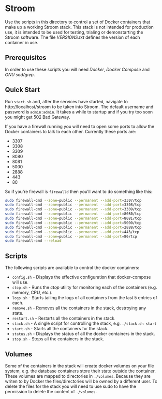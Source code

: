 # Stroom

Use the scripts in this directory to control a set of Docker containers that make up a working Stroom stack.
This stack is not intended for production use, it is intended to be used for testing, trialing or demonstarting the Stroom software.
The file _VERSIONS.txt_ defines the version of each container in use.

## Prerequisites

In order to use these scripts you will need _Docker_, _Docker Compose_ and _GNU sed/grep_.

## Quick Start

Run `start.sh` and, after the services have started, navigate to http://localhost/stroom to be taken into Stroom. 
The default username and password is `admin:admin`. 
It takes a while to startup and if you try too soon you might get 502 Bad Gateway.

If you have a firewall running you will need to open some ports to allow the Docker containers to talk to each other. 
Currently these ports are:

- 3307
- 3308
- 3309
- 8080
- 8081
- 5000
- 2888
- 443
- 80

So if you're firewall is `firewalld` then you'll want to do something like this:

``` bash
sudo firewall-cmd --zone=public --permanent --add-port=3307/tcp
sudo firewall-cmd --zone=public --permanent --add-port=3308/tcp
sudo firewall-cmd --zone=public --permanent --add-port=3309/tcp
sudo firewall-cmd --zone=public --permanent --add-port=8080/tcp
sudo firewall-cmd --zone=public --permanent --add-port=8081/tcp
sudo firewall-cmd --zone=public --permanent --add-port=5000/tcp
sudo firewall-cmd --zone=public --permanent --add-port=2888/tcp
sudo firewall-cmd --zone=public --permanent --add-port=443/tcp
sudo firewall-cmd --zone=public --permanent --add-port=80/tcp
sudo firewall-cmd --reload
```

## Scripts

The following scripts are available to control the docker containers:

* `config.sh` - Displays the effective configuration that docker-compose will use.
* `ctop.sh` - Runs the _ctop_ utility for monitoring each of the containers (e.g. memory, CPU, etc.).
* `logs.sh` - Starts tailing the logs of all containers from the last 5 entries of each.
* `remove.sh` - Removes all the containers in the stack, destroying any state.
* `restart.sh` - Restarts all the containers in the stack.
* `stack.sh` - A single script for controlling the stack, e.g. `./stack.sh start`
* `start.sh` - Starts all the containers for the stack.
* `status.sh` - Displays the status of all the docker containers in the stack.
* `stop.sh` - Stops all the containers in the stack.

## Volumes

Some of the containers in the stack will create docker volumes on your file system, e.g. the database containers store their state outside the container.
These volumes are mapped to directories in `./volumes`.  Because they are writen to by Docker the files/directories will be owned by a different user.
To delete the files for the stack you will need to use sudo to have the permission to delete the content of `./volumes`.
